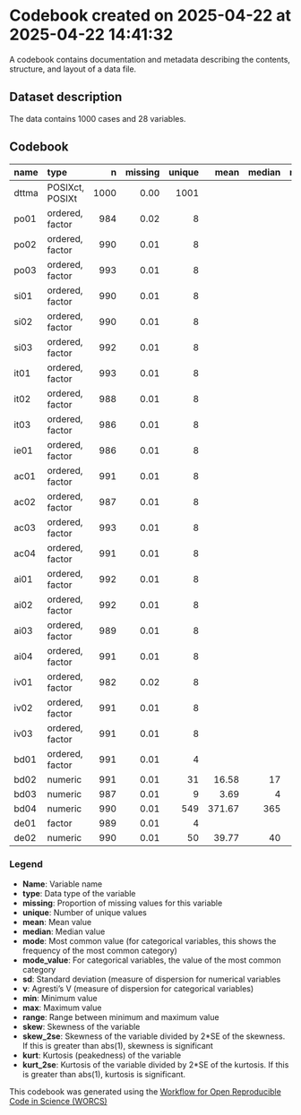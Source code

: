 Codebook created on 2025-04-22 at 2025-04-22 14:41:32
================

A codebook contains documentation and metadata describing the contents,
structure, and layout of a data file.

## Dataset description

The data contains 1000 cases and 28 variables.

## Codebook

| name  | type            |    n | missing | unique |   mean | median | mode | mode_value |     sd |    v | min | max | range |  skew | skew_2se |  kurt | kurt_2se |
|:------|:----------------|-----:|--------:|-------:|-------:|-------:|-----:|:-----------|-------:|-----:|----:|----:|------:|------:|---------:|------:|---------:|
| dttma | POSIXct, POSIXt | 1000 |    0.00 |   1001 |        |        |    1 | 1746421850 |        | 1.00 |     |     |       |       |          |       |          |
| po01  | ordered, factor |  984 |    0.02 |      8 |        |        |  274 | 6          |        | 0.79 |     |     |       |       |          |       |          |
| po02  | ordered, factor |  990 |    0.01 |      8 |        |        |  294 | 6          |        | 0.78 |     |     |       |       |          |       |          |
| po03  | ordered, factor |  993 |    0.01 |      8 |        |        |  306 | 6          |        | 0.78 |     |     |       |       |          |       |          |
| si01  | ordered, factor |  990 |    0.01 |      8 |        |        |  282 | 6          |        | 0.79 |     |     |       |       |          |       |          |
| si02  | ordered, factor |  990 |    0.01 |      8 |        |        |  278 | 6          |        | 0.78 |     |     |       |       |          |       |          |
| si03  | ordered, factor |  992 |    0.01 |      8 |        |        |  302 | 6          |        | 0.79 |     |     |       |       |          |       |          |
| it01  | ordered, factor |  993 |    0.01 |      8 |        |        |  282 | 6          |        | 0.79 |     |     |       |       |          |       |          |
| it02  | ordered, factor |  988 |    0.01 |      8 |        |        |  285 | 6          |        | 0.78 |     |     |       |       |          |       |          |
| it03  | ordered, factor |  986 |    0.01 |      8 |        |        |  265 | 6          |        | 0.79 |     |     |       |       |          |       |          |
| ie01  | ordered, factor |  986 |    0.01 |      8 |        |        |  277 | 6          |        | 0.79 |     |     |       |       |          |       |          |
| ac01  | ordered, factor |  991 |    0.01 |      8 |        |        |  263 | 6          |        | 0.78 |     |     |       |       |          |       |          |
| ac02  | ordered, factor |  987 |    0.01 |      8 |        |        |  249 | 6          |        | 0.79 |     |     |       |       |          |       |          |
| ac03  | ordered, factor |  993 |    0.01 |      8 |        |        |  290 | 6          |        | 0.79 |     |     |       |       |          |       |          |
| ac04  | ordered, factor |  991 |    0.01 |      8 |        |        |  285 | 6          |        | 0.79 |     |     |       |       |          |       |          |
| ai01  | ordered, factor |  992 |    0.01 |      8 |        |        |  270 | 6          |        | 0.78 |     |     |       |       |          |       |          |
| ai02  | ordered, factor |  992 |    0.01 |      8 |        |        |  294 | 6          |        | 0.78 |     |     |       |       |          |       |          |
| ai03  | ordered, factor |  989 |    0.01 |      8 |        |        |  299 | 6          |        | 0.78 |     |     |       |       |          |       |          |
| ai04  | ordered, factor |  991 |    0.01 |      8 |        |        |  274 | 6          |        | 0.79 |     |     |       |       |          |       |          |
| iv01  | ordered, factor |  982 |    0.02 |      8 |        |        |  299 | 6          |        | 0.78 |     |     |       |       |          |       |          |
| iv02  | ordered, factor |  991 |    0.01 |      8 |        |        |  267 | 6          |        | 0.78 |     |     |       |       |          |       |          |
| iv03  | ordered, factor |  991 |    0.01 |      8 |        |        |  295 | 6          |        | 0.78 |     |     |       |       |          |       |          |
| bd01  | ordered, factor |  991 |    0.01 |      4 |        |        |  785 | yes        |        | 0.34 |     |     |       |       |          |       |          |
| bd02  | numeric         |  991 |    0.01 |     31 |  16.58 |     17 |   17 |            |   4.92 |      |   1 |  31 |    30 | -0.03 |    -0.17 | -0.17 |    -0.56 |
| bd03  | numeric         |  987 |    0.01 |      9 |   3.69 |      4 |    4 |            |   1.45 |      |   1 |   8 |     7 |  0.13 |     0.86 | -0.37 |    -1.17 |
| bd04  | numeric         |  990 |    0.01 |    549 | 371.67 |    365 |  365 |            | 209.76 |      |   6 | 743 |   737 |  0.04 |     0.24 | -1.17 |    -3.78 |
| de01  | factor          |  989 |    0.01 |      4 |        |        |  595 | women      |        | 0.48 |     |     |       |       |          |       |          |
| de02  | numeric         |  990 |    0.01 |     50 |  39.77 |     40 |   40 |            |   9.96 |      |  18 |  70 |    52 | -0.10 |    -0.64 | -0.35 |    -1.13 |

### Legend

-   **Name**: Variable name
-   **type**: Data type of the variable
-   **missing**: Proportion of missing values for this variable
-   **unique**: Number of unique values
-   **mean**: Mean value
-   **median**: Median value
-   **mode**: Most common value (for categorical variables, this shows
    the frequency of the most common category)
-   **mode_value**: For categorical variables, the value of the most
    common category
-   **sd**: Standard deviation (measure of dispersion for numerical
    variables
-   **v**: Agresti’s V (measure of dispersion for categorical variables)
-   **min**: Minimum value
-   **max**: Maximum value
-   **range**: Range between minimum and maximum value
-   **skew**: Skewness of the variable
-   **skew_2se**: Skewness of the variable divided by 2\*SE of the
    skewness. If this is greater than abs(1), skewness is significant
-   **kurt**: Kurtosis (peakedness) of the variable
-   **kurt_2se**: Kurtosis of the variable divided by 2\*SE of the
    kurtosis. If this is greater than abs(1), kurtosis is significant.

This codebook was generated using the [Workflow for Open Reproducible
Code in Science (WORCS)](https://osf.io/zcvbs/)
